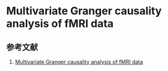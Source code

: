 # Multivariate Granger causality analysis of fMRI data

## 参考文献
1. [Multivariate Granger causality analysis of fMRI data](https://onlinelibrary.wiley.com/doi/full/10.1002/hbm.20606)
